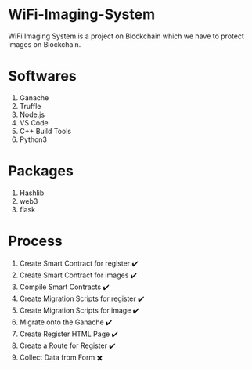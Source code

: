 # WiFi-Imaging-System
WiFi Imaging System is a project on Blockchain which we have to protect images on Blockchain.

# Softwares
1. Ganache
2. Truffle
3. Node.js
4. VS Code
5. C++ Build Tools
6. Python3

# Packages
1. Hashlib
2. web3
3. flask

# Process
1. Create Smart Contract for register ✔️
2. Create Smart Contract for images ✔️
3. Compile Smart Contracts ✔️
4. Create Migration Scripts for register ✔️
5. Create Migration Scripts for image ✔️
6. Migrate onto the Ganache ✔️
7. Create Register HTML Page ✔️
8. Create a Route for Register ✔️
9. Collect Data from Form ✖️
